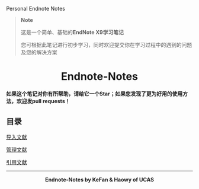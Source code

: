 Personal Endnote Notes
> **Note**
> 
> 这是一个简单、基础的**EndNote X9学习笔记**
>
> 您可根据此笔记进行初步学习，同时欢迎提交你在学习过程中的遇到的问题及您的解决方案

# <div align=center> Endnote-Notes </div>

**如果这个笔记对你有所帮助，请给它一个Star；如果您发现了更为好用的使用方法，欢迎发pull requests！**

## 目录

[导入文献](notes/page1.md)

[管理文献](notes/page2.md)

[引用文献](notes/page3.md)

***
**<div align=center> Endnote-Notes by KeFan & Haowy of UCAS </div>**
